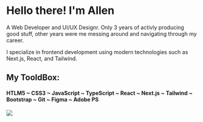 # Hello there! I'm Allen
A Web Developer and UI/UX Designr.
Only 3 years of activly producing good stuff, other years were me messing around and navigating through my career.

I specialize in frontend development using modern technologies such as Next.js, React, and Tailwind.

## My TooldBox:

#### HTLM5 ~ CSS3 ~ JavaScript ~ TypeScript ~ React ~ Next.js ~ Tailwind ~ Bootstrap ~ Git ~ Figma ~ Adobe PS


![](https://komarev.com/ghpvc/?username=Alen-Gebles)
